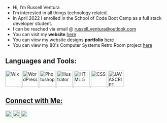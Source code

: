 - Hi, I’m Russell Ventura
- I’m interested in all things technology related.
- In April 2022 I enrolled in the School of Code Boot Camp as a full stack developer student. 
- I can be reached via email @ russell_ventura@outlook.com 
- You can visit my <strong>website</strong> <a href="https://russellventura.co.uk">here</a>
- You can view my website designs <strong>portfolio</strong> <a href="https://rvdms-pf.demonstration.website">here</a>
- You can view my 80's Computer Systems Retro Room project <a href="https://retro.russellventura.co.uk/">here</a>

<!---
russellventura/russellventura is a ✨ special ✨ repository because its `README.md` (this file) appears on your GitHub profile.
You can click the Preview link to take a look at your changes.
--->
<h2>Languages and Tools:</H2>
<div>
  
  <a href="https://www.wix.com/"> <img alt="Wix" src="https://russellventura.co.uk/wp-content/uploads/2017/03/wix-icon.png" width="50" height="50">
  <a href="https://www.wordpress.com/"> <img alt="WordPress" src="https://russellventura.co.uk/wp-content/uploads/2017/03/wordpress.png" width="50" height="50">
  <a href="https://www.adobe.com/uk/products/photoshop.html"> <img alt="Photoshop" src="https://russellventura.co.uk/wp-content/uploads/2017/03/ps.jpg" width="50" height="50">
  <a href="https://www.adobe.com/uk/products/illustrator.html"> <img alt="Illustrator" src="https://russellventura.co.uk/wp-content/uploads/2017/03/ai.jpg" width="50" height="50">
  <a href="https://en.wikipedia.org/wiki/HTML5"> <img alt="HTML 5" src="https://upload.wikimedia.org/wikipedia/commons/thumb/6/61/HTML5_logo_and_wordmark.svg/130px-HTML5_logo_and_wordmark.svg.png" width="50" height="50">
  <a href="https://en.wikipedia.org/wiki/CSS"> <img alt="CSS" src="https://upload.wikimedia.org/wikipedia/commons/thumb/d/d5/CSS3_logo_and_wordmark.svg/120px-CSS3_logo_and_wordmark.svg.png" width="50" height="50">
  <a href="https://en.wikipedia.org/wiki/JavaScript"> <img alt="JAVASCRIPT" src="https://upload.wikimedia.org/wikipedia/commons/7/73/Javascript-736400_960_720.png" width="50" height="50">
  
</div>
<h2>Connect with Me:</H2>
<div>
  <a href="https://www.facebook.com/russellventura2013"> <img alt="Facebook" src="https://russellventura.co.uk/wp-content/uploads/2017/03/facebook.png" width="20" height="20"> <a href="https://twitter.com/russ_ventura"> <img alt="Twitter" src="https://russellventura.co.uk/wp-content/uploads/2017/03/twitter.png" width="21" height="21"> <a href="https://www.linkedin.com/in/russellventura"> <img alt="LinkedIn" src="https://russellventura.co.uk/wp-content/uploads/2017/03/linkedin.png" width="20" height="20"></div>
